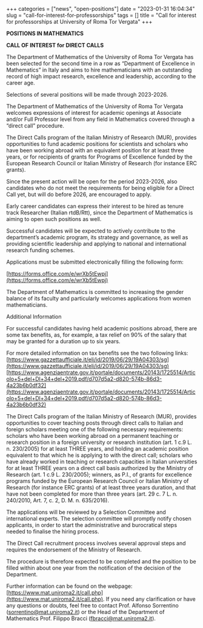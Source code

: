 +++
categories = ["news", "open-positions"]
date = "2023-01-31 16:04:34"
slug = "call-for-interest-for-professorships"
tags = []
title = "Call for interest for professorships at University of Roma Tor Vergata"
+++

**POSITIONS IN MATHEMATICS**

**CALL OF INTEREST for DIRECT CALLS**

The Department of Mathematics of the University of Roma Tor Vergata has been selected for the second time in a row as “Department of Excellence in Mathematics” in Italy and aims to hire mathematicians with an outstanding record of high impact research, excellence and leadership, according to the career age. 

Selections of several positions will be made through 2023-2026. 

The Department of Mathematics of the University of Roma Tor Vergata welcomes expressions of interest for academic openings at Associate and/or Full Professor level from any field in Mathematics covered through a “direct call” procedure.

The Direct Calls program of the Italian Ministry of Research (MUR), provides opportunities to fund academic positions for scientists and scholars who have been working abroad with an equivalent position for at least three years, or for recipients of grants for Programs of Excellence funded by the European Research Council or Italian Ministry of Research (for instance ERC grants). 

Since the present action will be open for the period 2023-2026, also candidates who do not meet the requirements for being eligible for a Direct Call yet, but will do before 2026, are encouraged to apply.

Early career candidates can express their interest to be hired as tenure track Researcher (Italian rtdB/Rtt), since the Department of Mathematics is aiming to open such positions as well.

Successful candidates will be expected to actively contribute to the department’s academic program, its strategy and governance, as well as providing scientific leadership and applying to national and international research funding schemes.

Applications must be submitted electronically filling the following form:

[https://forms.office.com/e/wrXb5tEwpj](https://forms.office.com/e/wrXb5tEwpj)

The Department of Mathematics is committed to increasing the gender balance of its faculty and particularly welcomes applications from women mathematicians.

Additional Information

For successful candidates having held academic positions abroad, there are some tax benefits, as, for example, a tax relief on 90% of the salary that may be granted for a duration up to six years. 

For more detailed information on tax benefits see the two following links:
[https://www.gazzettaufficiale.it/eli/id/2019/06/29/19A04303/sg](https://www.gazzettaufficiale.it/eli/id/2019/06/29/19A04303/sg)
[https://www.agenziaentrate.gov.it/portale/documents/20143/1725514/Articolo+5+del+Dl+34+del+2019.pdf/d707d5a2-d820-574b-86d3-4a23b6b0df32](https://www.agenziaentrate.gov.it/portale/documents/20143/1725514/Articolo+5+del+Dl+34+del+2019.pdf/d707d5a2-d820-574b-86d3-4a23b6b0df32)


The Direct Calls program of the Italian Ministry of  Research (MUR), provides opportunities to cover teaching posts through direct calls to Italian and foreign scholars meeting one of the following necessary requirements:
scholars who have been working abroad on a permanent teaching or research position in a foreign university or research institution (art. 1 c.9 L. n. 230/2005) for at least THREE years, and holding an academic position equivalent to that which he is applying to with the direct call;
scholars who have already worked in teaching or research capacities in Italian universities for at least THREE years on a direct call basis authorized by the Ministry of Research (art. 1 c.9 L. 230/2005);
winners, as P.I., of grants for excellence programs funded by  the European Research Council or Italian Ministry of Research (for instance ERC grants) of at least three years duration, and that have not been completed for more than three years (art. 29 c. 7 L. n. 240/2010, Art. 7, c. 2, D. M. n. 635/2016).

The applications will be reviewed by a Selection Committee and international experts. The selection committee will promptly  notify chosen applicants, in order to start the administrative and burocratical steps needed to finalise the hiring process.

The Direct Call recruitment process involves several approval steps and requires the endorsement of the Ministry of Research.

The procedure is therefore expected to be completed and the position to be filled within about one year from the notification of the decision of the Department.

Further information can be found on the webpage: [https://www.mat.uniroma2.it/call.php](https://www.mat.uniroma2.it/call.php). 
If you need any clarification or have any questions or doubts, feel free to contact Prof. Alfonso Sorrentino (sorrentino@mat.uniroma2.it) or the Head of the Department of Mathematics Prof. Filippo Bracci (fbracci@mat.uniroma2.it).
